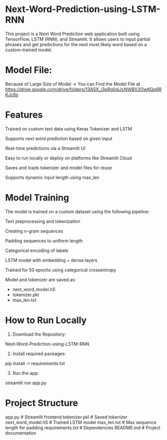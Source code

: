 # Next-Word-Prediction-using-LSTM-RNN
This project is a Next Word Prediction web application built using TensorFlow, LSTM (RNN), and Streamlit. It allows users to input partial phrases and get predictions for the next most likely word based on a custom-trained model.

# Model File:

Because of Large Size of Model -> You can Find the Model File at https://drive.google.com/drive/folders/13ASX_i3pRg0sIJcNWBV2OwKQq9RKJc6s

# Features

Trained on custom text data using Keras Tokenizer and LSTM

Supports next word prediction based on given input

Real-time predictions via a Streamlit UI

Easy to run locally or deploy on platforms like Streamlit Cloud

Saves and loads tokenizer and model files for reuse

Supports dynamic input length using max_len

# Model Training

The model is trained on a custom dataset using the following pipeline:

Text preprocessing and tokenization

Creating n-gram sequences

Padding sequences to uniform length

Categorical encoding of labels

LSTM model with embedding + dense layers

Trained for 50 epochs using categorical crossentropy

Model and tokenizer are saved as:

- next_word_model.h5
- tokenizer.pkl
- max_len.txt

# How to Run Locally

1. Download the Repository:

Next-Word-Prediction-using-LSTM-RNN

2. Install required packages:

pip install -r requirements.txt

3. Run the app:

streamlit run app.py

# Project Structure

app.py            # Streamlit frontend
tokenizer.pkl      # Saved tokenizer
next_word_model.h5    # Trained LSTM model
max_len.txt      # Max sequence length for padding
requirements.txt   # Dependencies
README.md    # Project documentation

